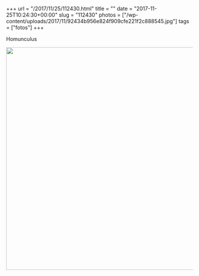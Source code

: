 +++
url = "/2017/11/25/112430.html"
title = ""
date = "2017-11-25T10:24:30+00:00"
slug = "112430"
photos = ["/wp-content/uploads/2017/11/92434b956e824f909cfe221f2c888545.jpg"]
tags = ["fotos"]
+++

Homunculus

<img src="/wp-content/uploads/2017/11/92434b956e824f909cfe221f2c888545.jpg" width="600" height="600" />
